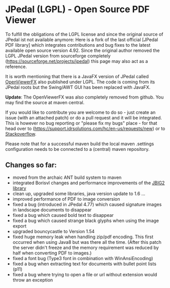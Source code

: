 JPedal (LGPL) - Open Source PDF Viewer
======================================

To fulfill the obligations of the LGPL license and since the original source of JPedal ist not available anymore: Here is a fork of the last
official [JPedal PDF library] which integrates contributions and bug fixes to the latest available open source version 4.92.
Since the original author removed the LGPL JPedal version from sourceforge completely (https://sourceforge.net/projects/jpedal) this page may also act as a reference.

It is worth mentioning that there is a JavaFX version of JPedal called [OpenViewerFX](https://github.com/IDRSolutions/maven-OpenViewerFX-src) also published under LGPL.
The code is coming from its JPedal roots but the Swing/AWT GUI has been replaced with JavaFX.

**Update**: The OpenViewerFX was also completely removed from github. You may find the source at maven central.

If you would like to contribute you are welcome to do so - just create an issue (with an attached patch) or do a pull request and it will be integrated.
This is however no bug reporting or "please fix my bugs" place - for that head over to (https://support.idrsolutions.com/hc/en-us/requests/new) or to [Stackoverflow](http://stackoverflow.com/questions/tagged/jpedal).

Please note that for a successful maven build the local maven .settings configuration needs to be connected to a (central) maven repository.

Changes so far:
---------------
- moved from the archaic ANT build system to maven
- integrated Borisvl changes and performance improvements of the [JBIG2 library](https://github.com/Borisvl/JBIG2-Image-Decoder)
- clean up, upgraded some libraries, java version update to 1.6 ...
- improved performance of PDF to image conversion
- fixed a bug (introduced in JPedal 4.77) which caused signature images in landscape documents to disappear
- fixed a bug which caused bold text to disappear
- fixed a bug which caused strange black glyphs when using the image export
- upgraded bouncycastle to Version 1.54
- fixed huge memory leak when handling zip/pdf encoding. This first occurred when using Java8 but was there all the time. (After this patch the server didn't freeze and the memory requirement was reduced by half when converting PDF to images.)
- fixed a font bug (Type3 font in combination with WinAnsiEncoding)
- fixed a bug when extracting text for documents with bullet point lists (p11)
- fixed a bug where trying to open a file or url without extension would throw an exception
